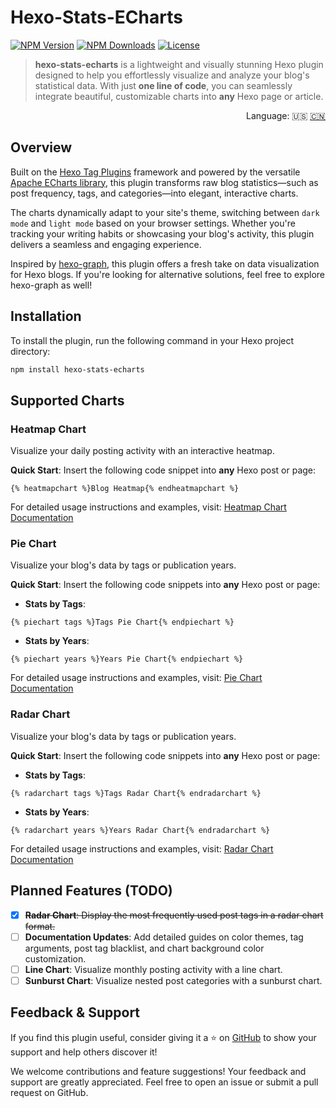 # Hexo-Stats-ECharts

<span>[![NPM Version](https://img.shields.io/npm/v/hexo-stats-echarts?color=red&logo=npm&style=flat-square)](https://www.npmjs.com/package/hexo-stats-echarts)</span>
<span>[![NPM Downloads](https://img.shields.io/npm/dm/hexo-stats-echarts?logo=npm&style=flat-square)](https://www.npmjs.com/package/hexo-stats-echarts)</span>
<span>[![License](https://img.shields.io/badge/license-%20MIT-blue?style=flat-square&logo=gnu)](https://github.com/erispyu/hexo-stats-echarts/blob/main/LICENSE)</span>


> **hexo-stats-echarts** is a lightweight and visually stunning Hexo plugin designed to help you effortlessly visualize and analyze your blog's statistical data. With just **one line of code**, you can seamlessly integrate beautiful, customizable charts into **any** Hexo page or article.

<div align="right">
  Language:
  🇺🇸
  <a title="Chinese" href="docs/zh-CN/README.md">🇨🇳</a>
</div>

## Overview

Built on the [Hexo Tag Plugins](https://hexo.io/api/tag) framework and powered by the versatile [Apache ECharts library](https://echarts.apache.org/zh/index.html), this plugin transforms raw blog statistics—such as post frequency, tags, and categories—into elegant, interactive charts.

The charts dynamically adapt to your site's theme, switching between `dark mode` and `light mode` based on your browser settings. Whether you're tracking your writing habits or showcasing your blog's activity, this plugin delivers a seamless and engaging experience.

Inspired by [hexo-graph](https://github.com/codepzj/hexo-graph), this plugin offers a fresh take on data visualization for Hexo blogs. If you're looking for alternative solutions, feel free to explore hexo-graph as well!

## Installation

To install the plugin, run the following command in your Hexo project directory:

```bash
npm install hexo-stats-echarts
```

## Supported Charts

### Heatmap Chart

Visualize your daily posting activity with an interactive heatmap.

**Quick Start**: Insert the following code snippet into **any** Hexo post or page:

```nunjucks
{% heatmapchart %}Blog Heatmap{% endheatmapchart %}
```

For detailed usage instructions and examples, visit: [Heatmap Chart Documentation](https://blog.erispyu.fun/hexo-stats-echarts/heatmap-chart/)

### Pie Chart

Visualize your blog's data by tags or publication years.

**Quick Start**: Insert the following code snippets into **any** Hexo post or page:

- **Stats by Tags**:
```nunjucks
{% piechart tags %}Tags Pie Chart{% endpiechart %}
```

- **Stats by Years**:
```nunjucks
{% piechart years %}Years Pie Chart{% endpiechart %}
```

For detailed usage instructions and examples, visit: [Pie Chart Documentation](https://blog.erispyu.fun/hexo-stats-echarts/pie-chart/)

### Radar Chart

Visualize your blog's data by tags or publication years.

**Quick Start**: Insert the following code snippets into **any** Hexo post or page:

- **Stats by Tags**:
```nunjucks
{% radarchart tags %}Tags Radar Chart{% endradarchart %}
```

- **Stats by Years**:
```nunjucks
{% radarchart years %}Years Radar Chart{% endradarchart %}
```

For detailed usage instructions and examples, visit: [Radar Chart Documentation](https://blog.erispyu.fun/hexo-stats-echarts/radar-chart/)

## Planned Features (TODO)

- [x] ~~**Radar Chart**: Display the most frequently used post tags in a radar chart format.~~
- [ ] **Documentation Updates**: Add detailed guides on color themes, tag arguments, post tag blacklist, and chart background color customization.
- [ ] **Line Chart**: Visualize monthly posting activity with a line chart.
- [ ] **Sunburst Chart**: Visualize nested post categories with a sunburst chart.

## Feedback & Support

If you find this plugin useful, consider giving it a ⭐ on [GitHub](https://github.com/erispyu/hexo-stats-echarts) to show your support and help others discover it!

We welcome contributions and feature suggestions! Your feedback and support are greatly appreciated. Feel free to open an issue or submit a pull request on GitHub.
